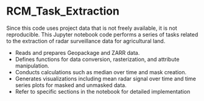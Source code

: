 # RCM_Task_Extraction

Since this code uses project data that is not freely available, it is not reproducible.
This Jupyter notebook code performs a series of tasks related to the extraction of radar surveillance data for agricultural land.
- Reads and prepares Geopackage and ZARR data.
- Defines functions for data conversion, rasterization, and attribute manipulation.
- Conducts calculations such as median over time and mask creation.
- Generates visualizations including mean radar signal over time and time series plots for masked and unmasked data.
- Refer to specific sections in the notebook for detailed implementation

